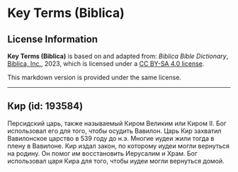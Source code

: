 # Key Terms (Biblica)

## License Information

**Key Terms (Biblica)** is based on and adapted from: _Biblica Bible Dictionary_, [Biblica, Inc.](https://www.biblica.com/), 2023, which is licensed under a [CC BY-SA 4.0 license](https://creativecommons.org/licenses/by-sa/4.0/legalcode.en).

This markdown version is provided under the same license.



--------------------------------

## Кир (id: 193584)

Персидский царь, также называемый Киром Великим или Киром II. Бог использовал его для того, чтобы осудить Вавилон. Царь Кир захватил Вавилонское царство в 539 году до н.э. Многие иудеи жили тогда в плену в Вавилоне. Кир издал закон, по которому иудеи могли вернуться на родину. Он помог им восстановить Иерусалим и Храм. Бог использовал царя Кира для того, чтобы иудеи могли вернуться домой.


